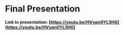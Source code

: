 # Final Presentation

**Link to presentation: [https://youtu.be/HVypn0YL5H0](https://youtu.be/HVypn0YL5H0)**